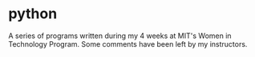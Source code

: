 # python
A series of programs written during my 4 weeks at MIT's Women in Technology Program. Some comments have been left by my instructors.
